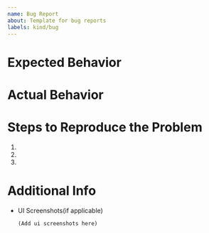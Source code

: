 ```yaml
---
name: Bug Report
about: Template for bug reports
labels: kind/bug
---
```


# Expected Behavior

# Actual Behavior

# Steps to Reproduce the Problem

1.
2.
3.

# Additional Info

- UI Screenshots(if applicable)

  ```
  (Add ui screenshots here)
  ```
<!-- Any other additional information -->
